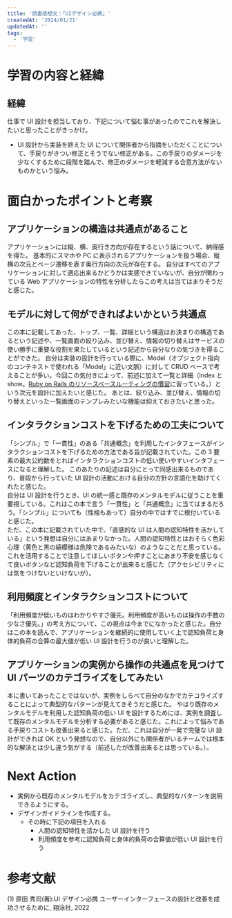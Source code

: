 ```yaml
---
title: '読書感想文：「UIデザイン必携」'
createdAt: '2024/01/21'
updatedAt: ''
tags:
  - '学習'
---
```


# 学習の内容と経緯

## 経緯

仕事で UI 設計を担当しており、下記について悩む事があったのでこれを解決したいと思ったことがきっかけ。

- UI 設計から実装を終えた UI について関係者から指摘をいただくことについて、手戻りがきつい修正とそうでない修正がある。この手戻りのダメージを少なくするために段階を踏んで、修正のダメージを軽減する合意方法がないものかという悩み。

# 面白かったポイントと考察

## アプリケーションの構造は共通点があること

アプリケーションには縦、横、奥行き方向が存在するという話について、納得感を得た。
基本的にスマホや PC に表示されるアプリケーションを扱う場合、縦横の次元とページ遷移を表す奥行方向の次元が存在する。
自分はすべてのアプリケーションに対して適応出来るかどうかは実感できていないが、自分が関わっている Web アプリケーションの特性を分析したらこの考えは当てはまりそうだと感じた。

## モデルに対して何ができればよいかという共通点

この本に記載してあった、トップ、一覧、詳細という構造はお決まりの構造であるという記述や、一覧画面の絞り込み、並び替え、情報の切り替えはサービスの使い勝手に重要な役割を果たしているという記述から自分なりの気づきを得ることができた。
自分は実装の設計を行っている際に、Model（オブジェクト指向のコンテキストで使われる「Model」に近い文脈）に対して CRUD ベースで考えることが多い。今回この気付きによって、前述に加えて一覧と詳細（index と show。[Ruby on Rails のリソースベースルーティングの慣習](https://railsguides.jp/routing.html#%E3%83%AA%E3%82%BD%E3%83%BC%E3%82%B9%E3%83%99%E3%83%BC%E3%82%B9%E3%81%AE%E3%83%AB%E3%83%BC%E3%83%86%E3%82%A3%E3%83%B3%E3%82%B0-rails%E3%81%AE%E3%83%87%E3%83%95%E3%82%A9%E3%83%AB%E3%83%88)に習っている。）という次元を設計に加えたいと感じた。
あとは、絞り込み、並び替え、情報の切り替えといった一覧画面のテンプレみたいな機能は抑えておきたいと思った。

## インタラクションコストを下げるための工夫について

「シンプル」で「一貫性」のある「共通概念」を利用したインタフェースがインタラクションコストを下げるための方法である旨が記載されていた。この 3 要素の最大公約数をとればインタラクションコストの低い使いやすいインタフェースになると理解した。
このあたりの記述は自分にとって同感出来るものであり、普段から行っていた UI 設計の活動における自分の方針の言語化を助けてくれたと感じた。  
自分は UI 設計を行うとき、UI の統一感と既存のメンタルモデルに従うことを重要視している。これはこの本で言う「一貫性」と「共通概念」に当てはまるだろう。「シンプル」についても（性格もあって）自分の中ではすでに根付いていると感じた。  
ただ、この本に記載されていた中で、「直感的な UI は人間の認知特性を活かしている」という発想は自分にはあまりなかった。人間の認知特性とはおそらく色彩心理（黄色と黒の縞模様は危険であるみたいな）のようなことだと思っている。これを活用することで注意してほしいボタンや押すことにあまり不安を感じなくて良いボタンなど認知負荷を下げることが出来ると感じた（アクセシビリティには気をつけないといけないが）。

## 利用頻度とインタラクションコストについて

「利用頻度が低いものはわかりやすさ優先。利用頻度が高いものは操作の手数の少なさ優先。」の考え方について、この視点は今までになかったと感じた。自分はこの本を読んで、アプリケーションを継続的に使用していく上で認知負荷と身体的負荷の合算の最大値が低い UI 設計を行うのが良いと理解した。

## アプリケーションの実例から操作の共通点を見つけて UI パーツのカテゴライズをしてみたい

本に書いてあったことではないが、実例をしらべて自分のなかでカテコライズすることによって典型的なパターンが見えてきそうだと感じた。
やはり既存のメンタルモデルを利用した認知負荷の低い UI を設計するためには、実例を調査して既存のメンタルモデルを分析する必要があると感じた。これによって悩みである手戻りコストも改善出来ると感じた。ただ、これは自分が一発で完璧な UI 設計ができれば OK という発想なので、自分以外にも関係者がいるチームでは根本的な解決とは少し違う気がする（前述したが改善出来るとは思っている。）。

# Next Action

- 実例から既存のメンタルモデルをカテゴライズし、典型的なパターンを説明できるようにする。
- デザインガイドラインを作成する。
  - その時に下記の項目を入れる
    - 人間の認知特性を活かした UI 設計を行う
    - 利用頻度を参考に認知負荷と身体的負荷の合算値が低い UI 設計を行う

# 参考文献

(1) 原田 秀司(著):UI デザイン必携 ユーザーインターフェースの設計と改善を成功させるために, 翔泳社, 2022
